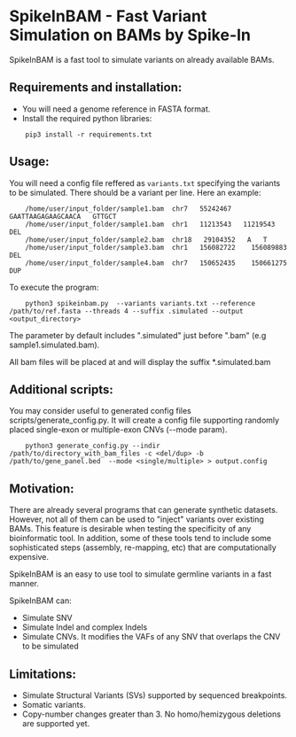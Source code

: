 # SpikeInBAM - Fast Variant Simulation on BAMs by Spike-In

SpikeInBAM is a fast tool to simulate variants on already available BAMs.

## Requirements and installation:

- You will need a genome reference in FASTA format.
- Install the required python libraries:
```
    pip3 install -r requirements.txt
```

## Usage:

You will need a config file reffered as `variants.txt` specifying the variants to be simulated.
There should be a variant per line. Here an example:
```
    /home/user/input_folder/sample1.bam  chr7   55242467   GAATTAAGAGAAGCAACA   GTTGCT
    /home/user/input_folder/sample1.bam  chr1   11213543   11219543   DEL
    /home/user/input_folder/sample2.bam  chr18   29104352   A   T
    /home/user/input_folder/sample3.bam  chr1   156082722    156089883    DEL
    /home/user/input_folder/sample4.bam  chr7   150652435    150661275    DUP
```

To execute the program:

```
    python3 spikeinbam.py  --variants variants.txt --reference /path/to/ref.fasta --threads 4 --suffix .simulated --output <output_directory>
```

The <suffix> parameter by default includes ".simulated" just before ".bam" (e.g sample1.simulated.bam).

All bam files will be placed at <outdir> and will display the suffix *.simulated.bam


## Additional scripts:

You may consider useful to generated config files scripts/generate_config.py.
It will create a config file supporting randomly placed single-exon or multiple-exon CNVs (--mode param).

```
    python3 generate_config.py --indir /path/to/directory_with_bam_files -c <del/dup> -b  /path/to/gene_panel.bed  --mode <single/multiple> > output.config
```

## Motivation:

There are already several programs that can generate synthetic datasets.
However, not all of them can be used to "inject" variants over existing BAMs. This feature is desirable when testing the specificity of any bioinformatic tool.
In addition, some of these tools tend to include some sophisticated steps (assembly, re-mapping, etc) that are computationally expensive.

SpikeInBAM is an easy to use tool to simulate germline variants in a fast manner.

SpikeInBAM can:
- Simulate SNV
- Simulate Indel and complex Indels
- Simulate CNVs. It modifies the VAFs of any SNV that overlaps the CNV to be simulated

## Limitations:

- Simulate Structural Variants (SVs) supported by sequenced breakpoints.
- Somatic variants.
- Copy-number changes greater than 3. No homo/hemizygous deletions are supported yet.
